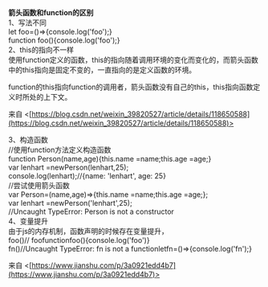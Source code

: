 **箭头函数和function的区别** <br />1、写法不同 <br />let foo=()=>{console.log('foo');} <br />function foo(){console.log('foo');} <br />2、this的指向不一样 <br />使用function定义的函数，this的指向随着调用环境的变化而变化的，而箭头函数中的this指向是固定不变的，一直指向的是定义函数的环境。 

function的this指向function的调用者，箭头函数没有自己的this，this指向函数定义时所处的上下文。 

来自 <[https://blog.csdn.net/weixin_39820527/article/details/118650588](https://blog.csdn.net/weixin_39820527/article/details/118650588)>  


3、构造函数 <br />//使用function方法定义构造函数 <br />function Person(name,age){this.name =name;this.age =age;} <br />var lenhart =newPerson(lenhart,25); <br />console.log(lenhart);//{name: 'lenhart', age: 25} <br />//尝试使用箭头函数 <br />var Person=(name,age)=>{this.name =name;this.age =age;}; <br />var lenhart =newPerson('lenhart',25); <br />//Uncaught TypeError: Person is not a constructor <br />4、变量提升 <br />由于js的内存机制，函数声明的时候存在变量提升， <br />foo()// foofunctionfoo(){console.log('foo')} <br />fn()//Uncaught TypeError: fn is not a functionletfn=()=>{console.log('fn');} 

来自 <[https://www.jianshu.com/p/3a0921edd4b7](https://www.jianshu.com/p/3a0921edd4b7)>  

